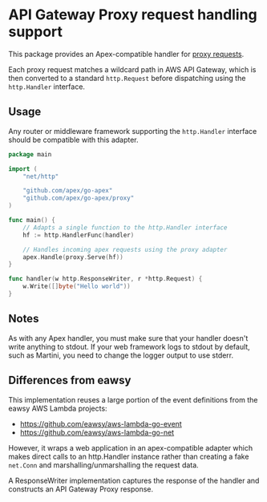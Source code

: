
# API Gateway Proxy request handling support

This package provides an Apex-compatible handler for [proxy requests](https://docs.aws.amazon.com/apigateway/latest/developerguide/api-gateway-set-up-simple-proxy.html).

Each proxy request matches a wildcard path in AWS API Gateway, which is then converted to a standard `http.Request` before dispatching using the `http.Handler` interface.


## Usage
Any router or middleware framework supporting the `http.Handler` interface should be compatible with this adapter.

~~~ go
package main

import (
	"net/http"

	"github.com/apex/go-apex"
	"github.com/apex/go-apex/proxy"
)

func main() {
	// Adapts a single function to the http.Handler interface
	hf := http.HandlerFunc(handler)

	// Handles incoming apex requests using the proxy adapter
	apex.Handle(proxy.Serve(hf))
}

func handler(w http.ResponseWriter, r *http.Request) {
	w.Write([]byte("Hello world"))
}
~~~


## Notes
As with any Apex handler, you must make sure that your handler doesn't write anything to stdout. If your web framework logs to stdout by default, such as Martini, you need to change the logger output to use stderr.


## Differences from eawsy
This implementation reuses a large portion of the event definitions from the eawsy AWS Lambda projects:

 * https://github.com/eawsy/aws-lambda-go-event
 * https://github.com/eawsy/aws-lambda-go-net

However, it wraps a web application in an apex-compatible adapter which makes direct calls to an http.Handler instance rather than creating a fake `net.Conn` and marshalling/unmarshalling the request data.

A ResponseWriter implementation captures the response of the handler and constructs an API Gateway Proxy response.
